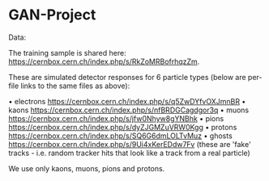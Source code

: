 # GAN-Project


Data:

The training sample is shared here: https://cernbox.cern.ch/index.php/s/RkZoMRBofrhqzZm.

These are simulated detector responses for 6 particle types (below are per-file links to the same files as above):

  • electrons https://cernbox.cern.ch/index.php/s/q5ZwDYfvOXJmnBR
  • kaons https://cernbox.cern.ch/index.php/s/nfBRDGCagdgor3q
  • muons https://cernbox.cern.ch/index.php/s/jfw0Nhyw8gYNBhk
  • pions https://cernbox.cern.ch/index.php/s/dyZJGMZuVRW0Kgg
  • protons https://cernbox.cern.ch/index.php/s/SQ6G6dmLOLTvMuz
  • ghosts https://cernbox.cern.ch/index.php/s/9Ui4xKerEDdw7Fv (these are 'fake' tracks - i.e. random tracker hits that look like a track from a real particle)
  
We use only kaons, muons, pions and protons.

